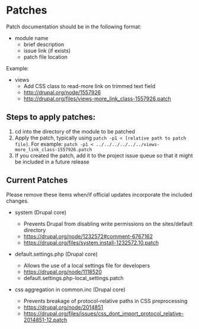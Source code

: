 # Patches

Patch documentation should be in the following format:

* module name
  * brief description
  * issue link (if exists)
  * patch file location

Example:

* views
  * Add CSS class to read-more link on trimmed text field
  * http://drupal.org/node/1557926
  * http://drupal.org/files/views-more_link_class-1557926.patch

## Steps to apply patches:

  1. cd into the directory of the module to be patched
  2. Apply the patch, typically using `patch -p1 < [relative path to patch file]`. For example:
     `patch -p1 < ../../../../../../views-more_link_class-1557926.patch`
  3. If you created the patch, add it to the project issue queue so that it might be included in a future release

## Current Patches

Please remove these items when/if official updates incorporate the included changes.

* system (Drupal core)
  * Prevents Drupal from disabling write permissions on the sites/default directory
  * https://drupal.org/node/1232572#comment-6767162
  * https://drupal.org/files/system.install-1232572.10.patch

* default.settings.php (Drupal core)
  * Allows the use of a local settings file for developers
  * https://drupal.org/node/1118520
  * default.settings.php-local_settings.patch

* css aggregation in common.inc (Drupal core)
  * Prevents breakage of protocol-relative paths in CSS preprocessing
  * https://drupal.org/node/2014851
  * https://drupal.org/files/issues/css_dont_import_protocol_relative-2014851-12.patch

